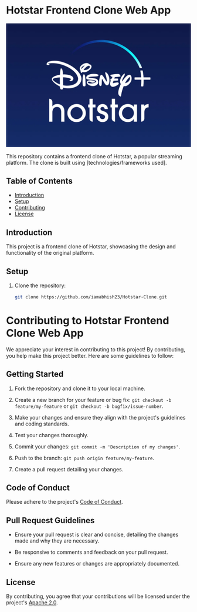 # Hotstar Frontend Clone Web App

![Hotstar Logo](Hotstar_Logo.webp)

This repository contains a frontend clone of Hotstar, a popular streaming platform. The clone is built using [technologies/frameworks used].

## Table of Contents

- [Introduction](#introduction)
- [Setup](#setup)
- [Contributing](#contributing)
- [License](#license)

## Introduction

This project is a frontend clone of Hotstar, showcasing the design and functionality of the original platform.


## Setup

1. Clone the repository:
   ```bash
   git clone https://github.com/iamabhish23/Hotstar-Clone.git
# Contributing to Hotstar Frontend Clone Web App

We appreciate your interest in contributing to this project! By contributing, you help make this project better. Here are some guidelines to follow:

## Getting Started

1. Fork the repository and clone it to your local machine.

2. Create a new branch for your feature or bug fix: `git checkout -b feature/my-feature` or `git checkout -b bugfix/issue-number`.

3. Make your changes and ensure they align with the project's guidelines and coding standards.

4. Test your changes thoroughly.

5. Commit your changes: `git commit -m 'Description of my changes'`.

6. Push to the branch: `git push origin feature/my-feature`.

7. Create a pull request detailing your changes.

## Code of Conduct

Please adhere to the project's [Code of Conduct](CODE_OF_CONDUCT.md).

## Pull Request Guidelines

- Ensure your pull request is clear and concise, detailing the changes made and why they are necessary.

- Be responsive to comments and feedback on your pull request.

- Ensure any new features or changes are appropriately documented.


## License

By contributing, you agree that your contributions will be licensed under the project's [Apache 2.0](../LICENSE).
